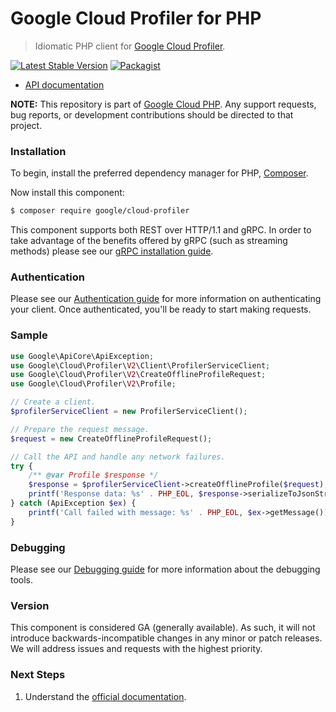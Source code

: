 # Google Cloud Profiler for PHP

> Idiomatic PHP client for [Google Cloud Profiler](https://cloud.google.com/profiler).

[![Latest Stable Version](https://poser.pugx.org/google/cloud-profiler/v/stable)](https://packagist.org/packages/google/cloud-profiler) [![Packagist](https://img.shields.io/packagist/dm/google/cloud-profiler.svg)](https://packagist.org/packages/google/cloud-profiler)

* [API documentation](https://cloud.google.com/php/docs/reference/cloud-profiler/latest)

**NOTE:** This repository is part of [Google Cloud PHP](https://github.com/googleapis/google-cloud-php). Any
support requests, bug reports, or development contributions should be directed to
that project.

### Installation

To begin, install the preferred dependency manager for PHP, [Composer](https://getcomposer.org/).

Now install this component:

```sh
$ composer require google/cloud-profiler
```

This component supports both REST over HTTP/1.1 and gRPC. In order to take advantage of the benefits offered by gRPC (such as streaming methods)
please see our [gRPC installation guide](https://cloud.google.com/php/grpc).

### Authentication

Please see our [Authentication guide](https://github.com/googleapis/google-cloud-php/blob/main/AUTHENTICATION.md) for more information
on authenticating your client. Once authenticated, you'll be ready to start making requests.

### Sample

```php
use Google\ApiCore\ApiException;
use Google\Cloud\Profiler\V2\Client\ProfilerServiceClient;
use Google\Cloud\Profiler\V2\CreateOfflineProfileRequest;
use Google\Cloud\Profiler\V2\Profile;

// Create a client.
$profilerServiceClient = new ProfilerServiceClient();

// Prepare the request message.
$request = new CreateOfflineProfileRequest();

// Call the API and handle any network failures.
try {
    /** @var Profile $response */
    $response = $profilerServiceClient->createOfflineProfile($request);
    printf('Response data: %s' . PHP_EOL, $response->serializeToJsonString());
} catch (ApiException $ex) {
    printf('Call failed with message: %s' . PHP_EOL, $ex->getMessage());
}
```

### Debugging

Please see our [Debugging guide](https://github.com/googleapis/google-cloud-php/blob/main/DEBUG.md)
for more information about the debugging tools.

### Version

This component is considered GA (generally available). As such, it will not introduce backwards-incompatible changes in
any minor or patch releases. We will address issues and requests with the highest priority.

### Next Steps

1. Understand the [official documentation](https://cloud.google.com/profiler/docs).
